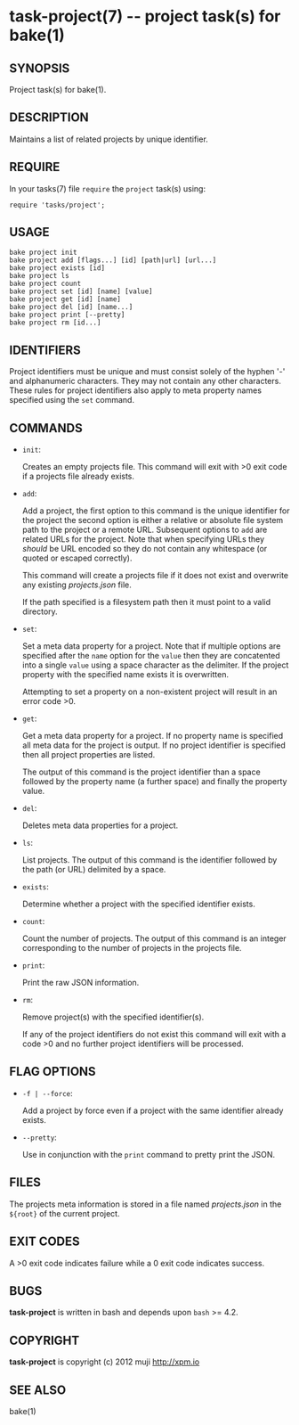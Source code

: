 task-project(7) -- project task(s) for bake(1)
=============================================

## SYNOPSIS

Project task(s) for bake(1).

## DESCRIPTION

Maintains a list of related projects by unique identifier.

## REQUIRE

In your tasks(7) file `require` the `project` task(s) using:

	require 'tasks/project';

## USAGE

	bake project init
	bake project add [flags...] [id] [path|url] [url...]
	bake project exists [id]
	bake project ls
	bake project count
	bake project set [id] [name] [value]
	bake project get [id] [name]
	bake project del [id] [name...]
	bake project print [--pretty]
	bake project rm [id...]
	
## IDENTIFIERS

Project identifiers must be unique and must consist solely of the hyphen '-' and alphanumeric characters. They may not contain any other characters. These rules for project identifiers also apply to meta property names specified using the `set` command.
	
## COMMANDS

* `init`:

	Creates an empty projects file. This command will exit with >0 exit code if a projects file already exists.
	
* `add`:

	Add a project, the first option to this command is the unique identifier for the project the second option is either a relative or absolute file system path to the project or a remote URL. Subsequent options to `add` are related URLs for the project. Note that when specifying URLs they *should* be URL encoded so they do not contain any whitespace (or quoted or escaped correctly).
	
	This command will create a projects file if it does not exist and overwrite any existing *projects.json* file.
	
	If the path specified is a filesystem path then it must point to a valid directory.
	
* `set`:

	Set a meta data property for a project. Note that if multiple options are specified after the `name` option for the `value` then they are concatented into a single `value` using a space character as the delimiter. If the project property with the specified name exists it is overwritten.
	
	Attempting to set a property on a non-existent project will result in an error code >0.
	
* `get`:

	Get a meta data property for a project. If no property name is specified all meta data for the project is output. If no project identifier is specified then all project properties are listed.
	
	The output of this command is the project identifier than a space followed by the property name (a further space) and finally the property value.
	
* `del`:

	Deletes meta data properties for a project.
	
* `ls`:

	List projects. The output of this command is the identifier followed by the path (or URL) delimited by a space.
	
* `exists`:

	Determine whether a project with the specified identifier exists.
	
* `count`:

	Count the number of projects. The output of this command is an integer corresponding to the number of projects in the projects file.
	
* `print`:

	Print the raw JSON information.
	
* `rm`:

	Remove project(s) with the specified identifier(s).
	
	If any of the project identifiers do not exist this command will exit with a code >0 and no further project identifiers will be processed.
	
## FLAG OPTIONS

* `-f | --force`:

	Add a project by force even if a project with the same identifier already exists.
	
* `--pretty`:

	Use in conjunction with the `print` command to pretty print the JSON.
	
## FILES

The projects meta information is stored in a file named *projects.json* in the `${root}` of the current project.

## EXIT CODES

A >0 exit code indicates failure while a 0 exit code indicates success.

## BUGS

**task-project** is written in bash and depends upon `bash` >= 4.2.

## COPYRIGHT

**task-project** is copyright (c) 2012 muji <http://xpm.io>

## SEE ALSO

bake(1)


[SYNOPSIS]: #SYNOPSIS "SYNOPSIS"
[DESCRIPTION]: #DESCRIPTION "DESCRIPTION"
[REQUIRE]: #REQUIRE "REQUIRE"
[USAGE]: #USAGE "USAGE"
[IDENTIFIERS]: #IDENTIFIERS "IDENTIFIERS"
[COMMANDS]: #COMMANDS "COMMANDS"
[FLAG OPTIONS]: #FLAG-OPTIONS "FLAG OPTIONS"
[FILES]: #FILES "FILES"
[EXIT CODES]: #EXIT-CODES "EXIT CODES"
[BUGS]: #BUGS "BUGS"
[COPYRIGHT]: #COPYRIGHT "COPYRIGHT"
[SEE ALSO]: #SEE-ALSO "SEE ALSO"


[strike(1)]: strike.1.html
[boilerplate(3)]: boilerplate.3.html
[require(3)]: require.3.html
[method(3)]: method.3.html
[http(3)]: http.3.html
[bake(1)]: bake.1.html
[rest(1)]: rest.1.html
[bash(1)]: http://man.cx/bash(1)
[curl(1)]: http://man.cx/curl(1)
[echo(1)]: http://man.cx/echo(1)
[find(1)]: http://man.cx/find(1)
[tee(1)]: http://man.cx/tee(1)
[sed(1)]: http://man.cx/sed(1)
[printf(1)]: http://man.cx/printf(1)
[source(1)]: http://man.cx/source(1)
[dirname(1)]: http://man.cx/dirname(1)
[basename(1)]: http://man.cx/basename(1)
[tar(1)]: http://man.cx/tar(1)
[zip(1)]: http://man.cx/zip(1)
[unzip(1)]: http://man.cx/unzip(1)
[compress(1)]: http://man.cx/compress(1)
[gzip(1)]: http://man.cx/gzip(1)
[gunzip(1)]: http://man.cx/gunzip(1)
[pdflatex(1)]: http://man.cx/pdflatex(1)
[openssl(1)]: http://man.cx/openssl(1)
[scp(1)]: http://man.cx/scp(1)
[ssh(1)]: http://man.cx/ssh(1)
[rsync(1)]: http://man.cx/rsync(1)
[autoreconf(1)]: http://man.cx/autoreconf(1)
[checkbashisms(1)]: http://man.cx/checkbashisms
[growlnotify(1)]: http://scottlab.ucsc.edu/Library/init/zsh/man/html/growlnotify.html
[sendmail(1)]: http://man.cx/sendmail(1)
[uuencode(1)]: http://man.cx/uuencode(1)
[epxand(1)]: http://man.cx/expand(1)
[unepxand(1)]: http://man.cx/unexpand(1)
[git(1)]: http://git-scm.com/
[ronn(1)]: https://github.com/rtomayko/ronn
[github(7)]: http://github.com/
[json-sh(1)]: https://github.com/dominictarr/JSON.sh
[npm(1)]: http://npmjs.org
[ruby(3)]: http://www.ruby-lang.org/
[rake(1)]: http://rake.rubyforge.org/
[semver(7)]: http://semver.org/
[ant(1)]: http://ant.apache.org/
[mvn(1)]: http://maven.apache.org/
[make(1)]: http://www.gnu.org/software/make/
[jsonlint(1)]: https://github.com/zaach/jsonlint
[jsoncheck(1)]: http://json.org/JSON_checker/
[ere(7)]: http://pubs.opengroup.org/onlinepubs/9699919799/basedefs/V1_chap09.html
[couchdb(7)]: http://couchdb.apache.org/
[url(7)]: http://www.ietf.org/rfc/rfc1738.txt
[array-file(3)]: array-file.3.html
[array(3)]: array.3.html
[console(1)]: console.1.html
[console(3)]: console.3.html
[delegate(3)]: delegate.3.html
[executable(3)]: executable.3.html
[git(3)]: git.3.html
[globals(3)]: globals.3.html
[help(3)]: help.3.html
[json(3)]: json.3.html
[manual(1)]: manual.1.html
[prompt(1)]: prompt.1.html
[prompt(3)]: prompt.3.html
[semver(3)]: semver.3.html
[sprintf(3)]: sprintf.3.html
[strike-credits(7)]: strike-credits.7.html
[strike-tree(7)]: strike-tree.7.html
[strike(7)]: strike.7.html
[task-ant(7)]: task-ant.7.html
[task-archive(7)]: task-archive.7.html
[task-clean(7)]: task-clean.7.html
[task-compress(7)]: task-compress.7.html
[task-deploy-json(7)]: task-deploy-json.7.html
[task-deploy(7)]: task-deploy.7.html
[task-devel(7)]: task-devel.7.html
[task-doc(7)]: task-doc.7.html
[task-expand(7)]: task-expand.7.html
[task-latex(7)]: task-latex.7.html
[task-ls(7)]: task-ls.7.html
[task-make(7)]: task-make.7.html
[task-module(7)]: task-module.7.html
[task-mvn(7)]: task-mvn.7.html
[task-project(7)]: task-project.7.html
[task-rake(7)]: task-rake.7.html
[task-semver(7)]: task-semver.7.html
[task-test(7)]: task-test.7.html
[task-todo(7)]: task-todo.7.html
[version(3)]: version.3.html
